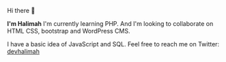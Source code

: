 <p>Hi there 👋</p>
<b>I'm Halimah</b>
I'm currently learning PHP.
And I'm looking to collaborate on HTML CSS, bootstrap and WordPress CMS.

I have a basic idea of JavaScript and SQL.
Feel free to reach me on Twitter: <a href="twitter.com/devhalimah">devhalimah</a>
